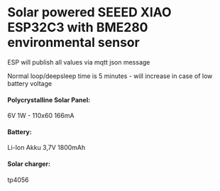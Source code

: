 # Solar powered SEEED XIAO ESP32C3 with BME280 environmental sensor

ESP will publish all values via mqtt json message

Normal loop/deepsleep time is 5 minutes - will increase in case of low battery voltage

#### Polycrystalline Solar Panel:
6V 1W -  110x60 166mA 

#### Battery:
Li-Ion Akku 3,7V 1800mAh

#### Solar charger:
tp4056
